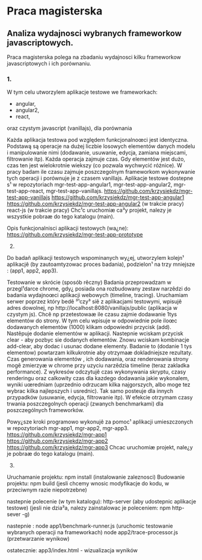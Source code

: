 Praca magisterska
======================

## Analiza wydajnosci wybranych frameworkow javascriptowych.

Praca magisterska polega na zbadaniu wydajnosci kilku frameworkow javascriptowych i ich porównaniu.

### 1.
W tym celu utworzylem aplikacje testowe we frameworkach: 
- angular, 
- angular2, 
- react, 

oraz czystym javascript (vanillajs), dla porównania 

Każda aplikacja testowa pod względem funkcjonalnoœci jest identyczna. Podstawą są operacje na dużej liczbie losowych elementów danych modelu i manipulowanie nimi (dodawanie, usuwanie, edycja, zamiana miejscami, filtrowanie itp). Każda operacja zajmuje czas. Gdy elementów jest dużo, czas ten jest wielokrotnie wiekszy 
(co pozwala wychwycić różnice). W pracy badam ile czasu zajmuje poszczegolnym frameworkom wykonywanie tych operacji i porównuje je z czasem vanillajs. 
Aplikacje testowe dostepne s¹ w repozytoriach mgr-test-app-angular1, mgr-test-app-angular2, mgr-test-app-react, mgr-test-app-vanillajs. 
https://github.com/krzysiekdz/mgr-test-app-vanillajs
https://github.com/krzysiekdz/mgr-test-app-angular1
https://github.com/krzysiekdz/mgr-test-app-angular2 (w trakcie pracy)
react-js (w trakcie pracy)
Chc¹c uruchomiæ ca³y projekt, nalezy je wszystkie pobraæ do tego katalogu (main). 

Opis funkcjonalnisci aplikacji testowych (wa¿ne): 
https://github.com/krzysiekdz/mgr-test-app-prototype


2.
Do badañ aplikacji testowych wspominanych wy¿ej, utworzylem kolejn¹ aplikacjê (by zautoamtyzowac 
proces badania), podzielon¹ na trzy mniejsze : (app1, app2, app3). 

Testowanie w skrócie (sposób rêczny)
Badania przeprowadzam w przegl¹darce chrome, gdy¿ posiada ona rozbudowany zestaw narzêdzi do 
badania wydajnoœci aplikacji webowych (timeline, tracing).
Uruchamiam serwer poprzez który bedê ³¹czy³ siê z aplikacjami testowymi, wpisujê adres dowolnej, 
np http://localhost:8080/vanillajs/public (aplikacja w czystym js). Chcê np przetestowaæ ile 
czasu zajmie dodawanie 1tys elementów do strony. W tym celu wpisuje w odpowiednie pole iloœc 
dodawanych elementów (1000) klikam odpowiedni przycisk (add). Nastêpuje dodanie elementów 
w aplikacji. Nastepnie wciskam przycisk clear - aby pozbyc sie dodanych elementów. Znowu 
wciskam kombinacje add-clear, aby dodac i usunac dodane elementy. Badanie to (dodanie 1 tys 
elementow) powtarzam kilkukrotnie aby otrzymaæ dokladniejsze rezultaty. Czas generowania 
elementów , ich dodawania, oraz renderowania strony mogê zmierzyæ w chrome przy uzyciu 
narzêdzia timeline (teraz zakladka performance). Z wykresów odczytujê czas wykonywania 
skryptu, czasy renderingu oraz calkowity czas dla kazdego dodawania jakie wykonalem, wyniki 
uœredniam (uprzednio odrzucam kilka najgorszych, albo moge tez wybrac kilka najlepszych 
i usrednic). Tak samo posteuje dla innych przypadków (usuwanie, edycja, filtrowanie itp). 
W efekcie otrzymam czasy trwania poszczegolnych operacji (zwanych benchmarkami) dla poszczególnych frameworków.

Powy¿sze kroki programowo wykonujê za pomoc¹ aplikacji umieszczonych 
w repozytoriach mgr-app1, mgr-app2, mgr-app3.
https://github.com/krzysiekdz/mgr-app1
https://github.com/krzysiekdz/mgr-app2
https://github.com/krzysiekdz/mgr-app3
Chcac uruchomiæ projekt, nale¿y je pobraæ do tego katalogu (main).

3.
Uruchamanie projektu: 
npm install  (instalowanie zaleznosci)
Budowanie projektu:
npm build (jesli chcemy wnosic modyfikacje do kodu, w przeciwnym razie niepotrzebne)

nastepnie polecenie (w tym katalogu):
http-server  (aby udostepnic aplikacje testowe)
(jesli nie dzia³a, nalezy zainstalowac je poleceniem: npm http-sever -g)

nastepnie :
node app1/benchmark-runner.js  (uruchomic testowanie wybranych operacji na frameworkach)
node app2/trace-processor.js  (przetwarzanie wynikow)

ostatecznie:
app3/index.html - wizualizacja wyników



